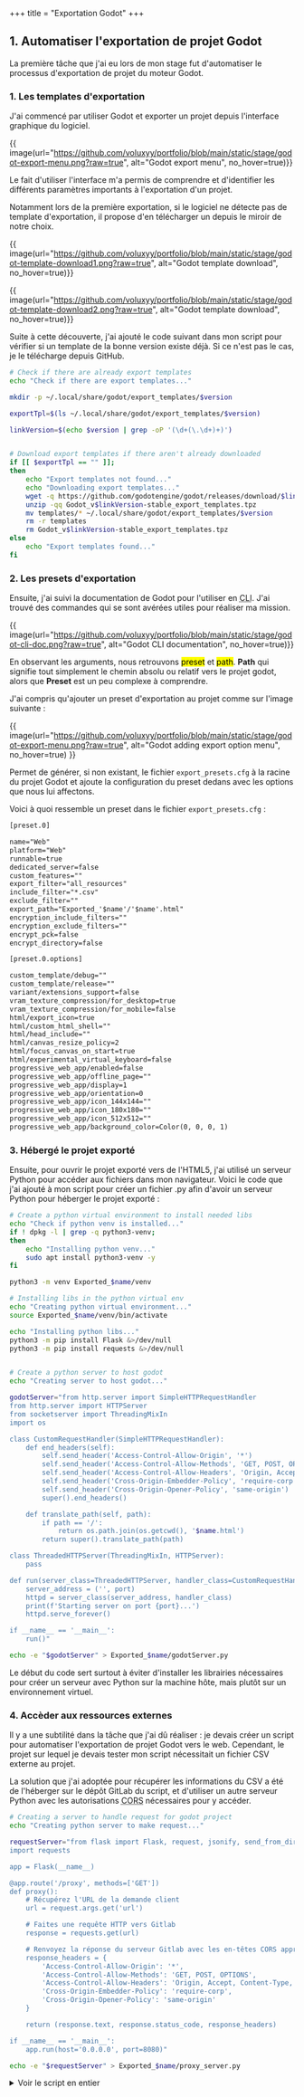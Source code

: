 +++
title = "Exportation Godot"
+++

## 1. Automatiser l'exportation de projet Godot

La première tâche que j'ai eu lors de mon stage fut d'automatiser le processus d'exportation de projet du moteur Godot.

### 1. Les templates d'exportation

J'ai commencé par utiliser Godot et exporter un projet depuis l'interface graphique du logiciel.

{{ image(url="https://github.com/voluxyy/portfolio/blob/main/static/stage/godot-export-menu.png?raw=true", alt="Godot export menu", no_hover=true)}}

Le fait d'utiliser l'interface m'a permis de comprendre et d'identifier les différents paramètres importants à l'exportation d'un projet.

Notamment lors de la première exportation, si le logiciel ne détecte pas de template d'exportation, il propose d'en télécharger un depuis le miroir de notre choix.

{{ image(url="https://github.com/voluxyy/portfolio/blob/main/static/stage/godot-template-download1.png?raw=true", alt="Godot template download", no_hover=true)}}

{{ image(url="https://github.com/voluxyy/portfolio/blob/main/static/stage/godot-template-download2.png?raw=true", alt="Godot template download", no_hover=true)}}

Suite à cette découverte, j'ai ajouté le code suivant dans mon script pour vérifier si un template de la bonne version existe déjà. Si ce n'est pas le cas, je le télécharge depuis GitHub.

```bash
# Check if there are already export templates
echo "Check if there are export templates..."

mkdir -p ~/.local/share/godot/export_templates/$version

exportTpl=$(ls ~/.local/share/godot/export_templates/$version)

linkVersion=$(echo $version | grep -oP '(\d+(\.\d+)+)')


# Download export templates if there aren't already downloaded
if [[ $exportTpl == "" ]];
then
	echo "Export templates not found..."
	echo "Downloading export templates..."
	wget -q https://github.com/godotengine/godot/releases/download/$linkVersion-stable/Godot_v$linkVersion-stable_export_templates.tpz
	unzip -qq Godot_v$linkVersion-stable_export_templates.tpz
	mv templates/* ~/.local/share/godot/export_templates/$version
	rm -r templates
	rm Godot_v$linkVersion-stable_export_templates.tpz
else
	echo "Export templates found..."
fi
```

### 2. Les presets d'exportation

Ensuite, j'ai suivi la documentation de Godot pour l'utiliser en <abbr title="Command Line Interface">CLI</abbr>. J'ai trouvé des commandes qui se sont avérées utiles pour réaliser ma mission.

{{ image(url="https://github.com/voluxyy/portfolio/blob/main/static/stage/godot-cli-doc.png?raw=true", alt="Godot CLI documentation", no_hover=true)}}

En observant les arguments, nous retrouvons <mark>preset</mark> et <mark>path</mark>. <strong>Path</strong> qui signifie tout simplement le chemin absolu ou relatif vers le projet godot, alors que <strong>Preset</strong> est un peu complexe à comprendre.

J'ai compris qu'ajouter un preset d'exportation au projet comme sur l'image suivante :

{{ image(url="https://github.com/voluxyy/portfolio/blob/main/static/stage/godot-export-menu.png?raw=true", alt="Godot adding export option menu", no_hover=true) }}

Permet de générer, si non existant, le fichier `export_presets.cfg` à la racine du projet Godot et ajoute la configuration du preset dedans avec les options que nous lui affectons.

Voici à quoi ressemble un preset dans le fichier `export_presets.cfg` :

```txt
[preset.0]

name="Web"
platform="Web"
runnable=true
dedicated_server=false
custom_features=""
export_filter="all_resources"
include_filter="*.csv"
exclude_filter=""
export_path="Exported_'$name'/'$name'.html"
encryption_include_filters=""
encryption_exclude_filters=""
encrypt_pck=false
encrypt_directory=false

[preset.0.options]

custom_template/debug=""
custom_template/release=""
variant/extensions_support=false
vram_texture_compression/for_desktop=true
vram_texture_compression/for_mobile=false
html/export_icon=true
html/custom_html_shell=""
html/head_include=""
html/canvas_resize_policy=2
html/focus_canvas_on_start=true
html/experimental_virtual_keyboard=false
progressive_web_app/enabled=false
progressive_web_app/offline_page=""
progressive_web_app/display=1
progressive_web_app/orientation=0
progressive_web_app/icon_144x144=""
progressive_web_app/icon_180x180=""
progressive_web_app/icon_512x512=""
progressive_web_app/background_color=Color(0, 0, 0, 1)
```

### 3. Hébergé le projet exporté

Ensuite, pour ouvrir le projet exporté vers de l'HTML5, j'ai utilisé un serveur Python pour accéder aux fichiers dans mon navigateur. Voici le code que j'ai ajouté à mon script pour créer un fichier .py afin d'avoir un serveur Python pour héberger le projet exporté :

```bash
# Create a python virtual environment to install needed libs
echo "Check if python venv is installed..."
if ! dpkg -l | grep -q python3-venv;
then
	echo "Installing python venv..."
	sudo apt install python3-venv -y
fi

python3 -m venv Exported_$name/venv

# Installing libs in the python virtual env
echo "Creating python virtual environment..."
source Exported_$name/venv/bin/activate

echo "Installing python libs..."
python3 -m pip install Flask &>/dev/null
python3 -m pip install requests &>/dev/null


# Create a python server to host godot
echo "Creating server to host godot..."

godotServer="from http.server import SimpleHTTPRequestHandler
from http.server import HTTPServer
from socketserver import ThreadingMixIn
import os

class CustomRequestHandler(SimpleHTTPRequestHandler):
    def end_headers(self):
        self.send_header('Access-Control-Allow-Origin', '*')
        self.send_header('Access-Control-Allow-Methods', 'GET, POST, OPTIONS')
        self.send_header('Access-Control-Allow-Headers', 'Origin, Accept, Content-Type, X-Requested-With, X-CSRF-Token')
        self.send_header('Cross-Origin-Embedder-Policy', 'require-corp')
        self.send_header('Cross-Origin-Opener-Policy', 'same-origin')
        super().end_headers()

    def translate_path(self, path):
        if path == '/':
            return os.path.join(os.getcwd(), '$name.html')
        return super().translate_path(path)

class ThreadedHTTPServer(ThreadingMixIn, HTTPServer):
    pass

def run(server_class=ThreadedHTTPServer, handler_class=CustomRequestHandler, port=8000):
    server_address = ('', port)
    httpd = server_class(server_address, handler_class)
    print(f'Starting server on port {port}...')
    httpd.serve_forever()

if __name__ == '__main__':
    run()"

echo -e "$godotServer" > Exported_$name/godotServer.py
```

Le début du code sert surtout à éviter d'installer les librairies nécessaires pour créer un serveur avec Python sur la machine hôte, mais plutôt sur un environnement virtuel.

### 4. Accèder aux ressources externes

Il y a une subtilité dans la tâche que j'ai dû réaliser : je devais créer un script pour automatiser l'exportation de projet Godot vers le web. Cependant, le projet sur lequel je devais tester mon script nécessitait un fichier CSV externe au projet.

La solution que j'ai adoptée pour récupérer les informations du CSV a été de l'héberger sur le dépôt GitLab du script, et d'utiliser un autre serveur Python avec les autorisations <abbr title="Cross-Origin Resource Sharing">CORS</abbr> nécessaires pour y accéder.

```bash
# Creating a server to handle request for godot project
echo "Creating python server to make request..."

requestServer="from flask import Flask, request, jsonify, send_from_directory
import requests

app = Flask(__name__)

@app.route('/proxy', methods=['GET'])
def proxy():
    # Récupérez l'URL de la demande client
    url = request.args.get('url')

    # Faites une requête HTTP vers Gitlab
    response = requests.get(url)

    # Renvoyez la réponse du serveur Gitlab avec les en-têtes CORS appropriés
    response_headers = {
        'Access-Control-Allow-Origin': '*',
        'Access-Control-Allow-Methods': 'GET, POST, OPTIONS',
        'Access-Control-Allow-Headers': 'Origin, Accept, Content-Type, X-Requested-With, X-CSRF-Token',
        'Cross-Origin-Embedder-Policy': 'require-corp',
        'Cross-Origin-Opener-Policy': 'same-origin'
    }

    return (response.text, response.status_code, response_headers)

if __name__ == '__main__':
    app.run(host='0.0.0.0', port=8080)"

echo -e "$requestServer" > Exported_$name/proxy_server.py
```

<details>
    <summary>Voir le script en entier</summary>

    #!/bin/bash

    scriptUsage () {
    	echo -e "Usage: $0 <godot_path> <export_preset>
    	Examples :
    		$0 godot Web
    		$0 /bin/godot Web
    		$0 Godot_v4.2.1.stable Web"
    }

    godot=$1

    if [[ $godot == "" ]];
    then
    	scriptUsage
    	exit 1
    fi


    preset=$2

    if [[ $preset == "" ]];
    then
    	scriptUsage
    	exit 2
    fi


    name=$(pwd | rev | cut -d'/' -f1 | rev)


    version=$($godot --version | cut -d "." -f 1,2,3,4 | sed 's/\.official//')

    if [[ $version == "" ]];
    then
    	echo "Wrong godot path!"
    	exit 5
    fi


    # Export preset to HTML5 (Web)
    echo "Setup export preset..."

    presetCfg='[preset.0]

    name="Web"
    platform="Web"
    runnable=true
    dedicated_server=false
    custom_features=""
    export_filter="all_resources"
    include_filter="*.csv"
    exclude_filter=""
    export_path="Exported_'$name'/'$name'.html"
    encryption_include_filters=""
    encryption_exclude_filters=""
    encrypt_pck=false
    encrypt_directory=false

    [preset.0.options]

    custom_template/debug=""
    custom_template/release=""
    variant/extensions_support=false
    vram_texture_compression/for_desktop=true
    vram_texture_compression/for_mobile=false
    html/export_icon=true
    html/custom_html_shell=""
    html/head_include=""
    html/canvas_resize_policy=2
    html/focus_canvas_on_start=true
    html/experimental_virtual_keyboard=false
    progressive_web_app/enabled=false
    progressive_web_app/offline_page=""
    progressive_web_app/display=1
    progressive_web_app/orientation=0
    progressive_web_app/icon_144x144=""
    progressive_web_app/icon_180x180=""
    progressive_web_app/icon_512x512=""
    progressive_web_app/background_color=Color(0, 0, 0, 1)'

    echo -e "$presetCfg" > export_presets.cfg


    # Check if there are already export templates
    echo "Check if there are export templates..."

    mkdir -p ~/.local/share/godot/export_templates/$version

    exportTpl=$(ls ~/.local/share/godot/export_templates/$version)

    linkVersion=$(echo $version | grep -oP '(\d+(\.\d+)+)')


    # Download export templates if there aren't already downloaded
    if [[ $exportTpl == "" ]];
    then
    	echo "Export templates not found..."
    	echo "Downloading export templates..."
    	wget -q https://github.com/godotengine/godot/releases/download/$linkVersion-stable/Godot_v$linkVersion-stable_export_templates.tpz
    	unzip -qq Godot_v$linkVersion-stable_export_templates.tpz
    	mv templates/* ~/.local/share/godot/export_templates/$version
    	rm -r templates
    	rm Godot_v$linkVersion-stable_export_templates.tpz
    else
    	echo "Export templates found..."
    fi

    mkdir -p Exported_$name

    echo "Exporting godot project..."
    $godot --headless --export-release $preset Exported_$name/$name.html &>/dev/null


    # Create a python virtual environment to install needed libs
    echo "Check if python venv is installed..."
    if ! dpkg -l | grep -q python3-venv;
    then
    	echo "Installing python venv..."
    	sudo apt install python3-venv -y
    fi

    python3 -m venv Exported_$name/venv

    # Installing libs in the python virtual env
    echo "Creating python virtual environment..."
    source Exported_$name/venv/bin/activate

    echo "Installing python libs..."
    python3 -m pip install Flask &>/dev/null
    python3 -m pip install requests &>/dev/null


    # Create a python server to host godot
    echo "Creating server to host godot..."

    godotServer="from http.server import SimpleHTTPRequestHandler
    from http.server import HTTPServer
    from socketserver import ThreadingMixIn
    import os

    class CustomRequestHandler(SimpleHTTPRequestHandler):
        def end_headers(self):
            self.send_header('Access-Control-Allow-Origin', '*')
            self.send_header('Access-Control-Allow-Methods', 'GET, POST, OPTIONS')
            self.send_header('Access-Control-Allow-Headers', 'Origin, Accept, Content-Type, X-Requested-With, X-CSRF-Token')
            self.send_header('Cross-Origin-Embedder-Policy', 'require-corp')
            self.send_header('Cross-Origin-Opener-Policy', 'same-origin')
            super().end_headers()

        def translate_path(self, path):
            if path == '/':
                return os.path.join(os.getcwd(), '$name.html')
            return super().translate_path(path)

    class ThreadedHTTPServer(ThreadingMixIn, HTTPServer):
        pass

    def run(server_class=ThreadedHTTPServer, handler_class=CustomRequestHandler, port=8000):
        server_address = ('', port)
        httpd = server_class(server_address, handler_class)
        print(f'Starting server on port {port}...')
        httpd.serve_forever()

    if __name__ == '__main__':
        run()"

    echo -e "$godotServer" > Exported_$name/godotServer.py


    # Creating a server to handle request for godot project
    echo "Creating python server to make request..."

    requestServer="from flask import Flask, request, jsonify, send_from_directory
    import requests

    app = Flask(__name__)

    @app.route('/proxy', methods=['GET'])
    def proxy():
        # Récupérez l'URL de la demande client
        url = request.args.get('url')

        # Faites une requête HTTP vers Gitlab
        response = requests.get(url)

        # Renvoyez la réponse du serveur Gitlab avec les en-têtes CORS appropriés
        response_headers = {
            'Access-Control-Allow-Origin': '*',
            'Access-Control-Allow-Methods': 'GET, POST, OPTIONS',
            'Access-Control-Allow-Headers': 'Origin, Accept, Content-Type, X-Requested-With, X-CSRF-Token',
            'Cross-Origin-Embedder-Policy': 'require-corp',
            'Cross-Origin-Opener-Policy': 'same-origin'
        }

        return (response.text, response.status_code, response_headers)

    if __name__ == '__main__':
        app.run(host='0.0.0.0', port=8080)"

    echo -e "$requestServer" > Exported_$name/proxy_server.py

    exit 0

</details>

